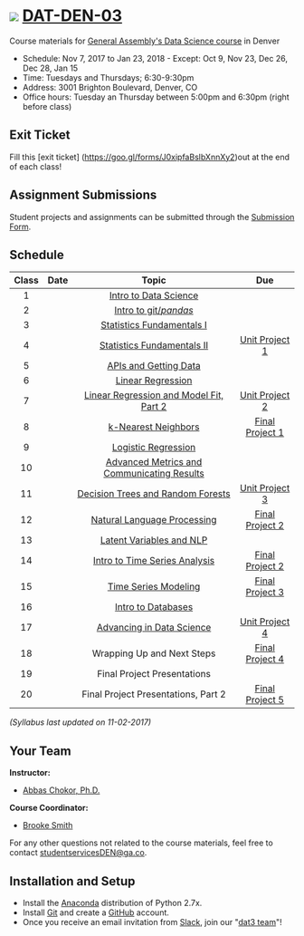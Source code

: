 # ![](https://ga-dash.s3.amazonaws.com/production/assets/logo-9f88ae6c9c3871690e33280fcf557f33.png) [DAT-DEN-03](https://github.com/ga-students/DAT-DEN-03)


Course materials for [General Assembly's Data Science course](https://generalassemb.ly/education/data-science?where=denver) in Denver


* Schedule: Nov 7, 2017 to Jan 23, 2018 - Except: Oct 9, Nov 23, Dec 26, Dec 28, Jan 15
* Time: Tuesdays and Thursdays; 6:30-9:30pm
* Address: 3001 Brighton Boulevard, Denver, CO
* Office hours: Tuesday an Thursday between 5:00pm and 6:30pm (right before class)

## Exit Ticket

Fill this [exit ticket] (https://goo.gl/forms/J0xipfaBslbXnnXy2)out at the end of each class! 

## Assignment Submissions

Student projects and assignments can be submitted through the [Submission Form](https://goo.gl/forms/3k6YWyd65bpOsY2X2).


## Schedule

| Class | Date | Topic | Due |
|:---:|:---|:---:|:---:|
| 1 |  | [Intro to Data Science](lessons/lesson-01) | |
| 2 |  | [Intro to git/_pandas_](lessons/lesson-02) | |
| 3 |  | [Statistics Fundamentals I](lessons/lesson-03) | |
| 4 |  | [Statistics Fundamentals II](lessons/lesson-04) |[Unit Project 1](projects/unit-projects/project-1)|
| 5 |  | [APIs and Getting Data](lessons/lesson-05) | |
| 6 |  | [Linear Regression](lessons/lesson-06) | |
| 7 |  | [Linear Regression and Model Fit, Part 2](lessons/lesson-07) |[Unit Project 2](projects/unit-projects/project-2)||
| 8 |  | [k-Nearest Neighbors](lessons/lesson-08) |[Final Project 1](projects/final-projects/01-lightning-talk)|
| 9 |  | [Logistic Regression](lessons/lesson-09) | |
| 10 | | [Advanced Metrics and Communicating Results](lessons/lesson-10) ||
| 11 | | [Decision Trees and Random Forests](lessons/lesson-11) |[Unit Project 3](projects/unit-projects/project-3)|
| 12 | | [Natural Language Processing](lessons/lesson-12) |[Final Project 2](projects/final-projects/02-experiment-writeup)|
| 13 | | [Latent Variables and NLP](lessons/lesson-13) | |
| 14 | | [Intro to Time Series Analysis](lessons/lesson-14) |[Final Project 2](projects/final-projects/02-experiment-writeup)|
| 15 | | [Time Series Modeling](lessons/lesson-15) |[Final Project 3](projects/final-projects/03-exploratory-analysis)|
| 16 | | [Intro to Databases](lessons/lesson-16) | |
| 17 | | [Advancing in Data Science](lessons/lesson-17) | [Unit Project 4](projects/unit-projects/project-4) |
| 18 | | Wrapping Up and Next Steps | [Final Project 4](projects/final-projects/04-notebook-rough-draft)|
| 19 | | Final Project Presentations | |
| 20 | | Final Project Presentations, Part 2 |[Final Project 5](projects/final-projects/05-presentation)|

*(Syllabus last updated on 11-02-2017)*

## Your Team
**Instructor:**
+ [Abbas Chokor, Ph.D.](mailto:abbas.chokor@gmail.com)

**Course Coordinator:**
+ [Brooke Smith](mailto:brookes@generalassembly.ly)

For any other questions not related to the course materials, feel free to contact [studentservicesDEN@ga.co](mailto:studentservicesDEN@ga.co).

## Installation and Setup

* Install the [Anaconda](https://anaconda.org) distribution of Python 2.7x.
* Install [Git](https://git-scm.com) and create a [GitHub](https://github.com) account.
* Once you receive an email invitation from [Slack](https://slack.com), join our "[dat3 team](https://gadenver.slack.com/messages/G7HK3QLPL/details/)"!

